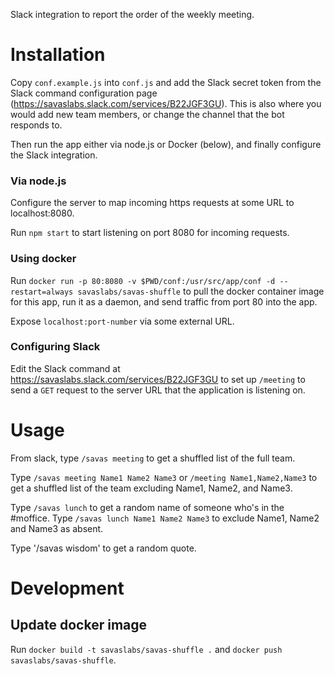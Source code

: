 Slack integration to report the order of the weekly meeting.

# Installation

Copy `conf.example.js` into `conf.js` and add the Slack secret token from the Slack command configuration page (https://savaslabs.slack.com/services/B22JGF3GU). This is also where you would add new team members, or change the channel that the bot responds to.

Then run the app either via node.js or Docker (below), and finally configure the Slack integration.

### Via node.js

Configure the server to map incoming https requests at some URL to localhost:8080.

Run `npm start` to start listening on port 8080 for incoming requests.

### Using docker

Run `docker run -p 80:8080 -v $PWD/conf:/usr/src/app/conf -d --restart=always savaslabs/savas-shuffle` to pull the docker container image for this app, run it as a daemon, and send traffic from port 80 into the app.

Expose `localhost:port-number` via some external URL.

### Configuring Slack

Edit the Slack command at https://savaslabs.slack.com/services/B22JGF3GU to set up `/meeting` to send a `GET` request to the server URL that the application is listening on.

# Usage

From slack, type `/savas meeting` to get a shuffled list of the full team.

Type `/savas meeting Name1 Name2 Name3` or `/meeting Name1,Name2,Name3` to get a shuffled list of the team excluding Name1, Name2, and Name3.

Type `/savas lunch` to get a random name of someone who's in the #moffice.
Type `/savas lunch Name1 Name2 Name3` to exclude Name1, Name2 and Name3 as absent.

Type '/savas wisdom' to get a random quote.

# Development

## Update docker image

Run `docker build -t savaslabs/savas-shuffle .` and `docker push savaslabs/savas-shuffle`.
